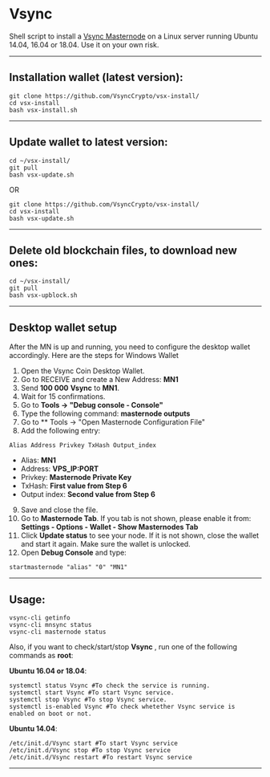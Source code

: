 # Vsync
Shell script to install a [Vsync Masternode](https://www.vsync.pw/) on a Linux server running Ubuntu 14.04, 16.04 or 18.04. Use it on your own risk.

***
## Installation wallet (latest version):
```
git clone https://github.com/VsyncCrypto/vsx-install/
cd vsx-install
bash vsx-install.sh
```
***

## Update wallet to latest version:
```
cd ~/vsx-install/
git pull
bash vsx-update.sh
```
OR
```
git clone https://github.com/VsyncCrypto/vsx-install/
cd vsx-install
bash vsx-update.sh
```
***

## Delete old blockchain files, to download new ones:
```
cd ~/vsx-install/
git pull
bash vsx-upblock.sh
```
***

## Desktop wallet setup

After the MN is up and running, you need to configure the desktop wallet accordingly. Here are the steps for Windows Wallet
1. Open the Vsync Coin Desktop Wallet.
2. Go to RECEIVE and create a New Address: **MN1**
3. Send **100 000** **Vsync** to **MN1**.
4. Wait for 15 confirmations.
5. Go to **Tools -> "Debug console - Console"**
6. Type the following command: **masternode outputs**
7. Go to  ** Tools -> "Open Masternode Configuration File"
8. Add the following entry:
```
Alias Address Privkey TxHash Output_index
```
* Alias: **MN1**
* Address: **VPS_IP:PORT**
* Privkey: **Masternode Private Key**
* TxHash: **First value from Step 6**
* Output index:  **Second value from Step 6**
9. Save and close the file.
10. Go to **Masternode Tab**. If you tab is not shown, please enable it from: **Settings - Options - Wallet - Show Masternodes Tab**
11. Click **Update status** to see your node. If it is not shown, close the wallet and start it again. Make sure the wallet is unlocked.
12. Open **Debug Console** and type:
```
startmasternode "alias" "0" "MN1"
```
***

## Usage:
```
vsync-cli getinfo
vsync-cli mnsync status
vsync-cli masternode status
```
Also, if you want to check/start/stop **Vsync** , run one of the following commands as **root**:

**Ubuntu 16.04 or 18.04**:
```
systemctl status Vsync #To check the service is running.
systemctl start Vsync #To start Vsync service.
systemctl stop Vsync #To stop Vsync service.
systemctl is-enabled Vsync #To check whetether Vsync service is enabled on boot or not.
```
**Ubuntu 14.04**:  
```
/etc/init.d/Vsync start #To start Vsync service
/etc/init.d/Vsync stop #To stop Vsync service
/etc/init.d/Vsync restart #To restart Vsync service
```
***
